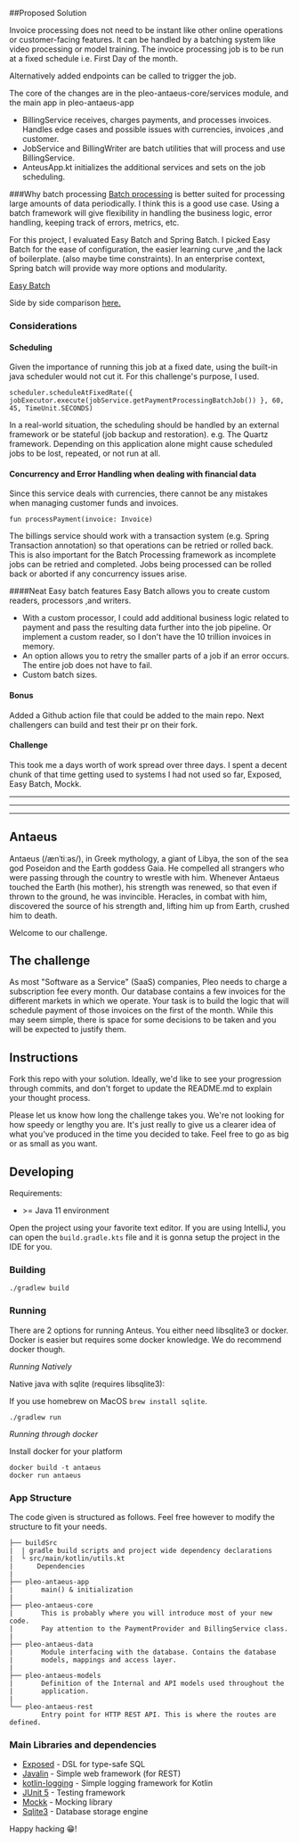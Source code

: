 ##Proposed Solution

Invoice processing does not need to be instant like other online operations or customer-facing features. It can be
handled by a batching system like video processing or model training. The invoice processing job is to be run at a fixed schedule
i.e. First Day of the month.

Alternatively added endpoints can be called to trigger the job.

The core of the changes are in the pleo-antaeus-core/services module, and the main app in pleo-antaeus-app 
   - BillingService receives, charges payments, and processes invoices. Handles edge cases and possible issues with currencies, invoices ,and customer.
   - JobService and BillingWriter are batch utilities that will process and use BillingService.
   - AnteusApp.kt initializes the additional services and sets on the job scheduling.
   
###Why batch processing
[Batch processing](https://javaee.github.io/tutorial/batch-processing001.html) is better suited for processing large amounts of data periodically. 
I think this is a good use case. Using a batch framework will give flexibility in handling the business logic, error handling,
keeping track of errors, metrics, etc.

For this project, I evaluated Easy Batch and Spring Batch. I picked Easy Batch for the ease of configuration, the easier learning curve
,and the lack of boilerplate. (also maybe time constraints).
In an enterprise context, Spring batch will provide way more options and modularity.

[Easy Batch](https://github.com/j-easy/easy-batch/tree/master/easy-batch-tutorials)

Side by side comparison [here.](https://github.com/benas/easy-batch-vs-spring-batch/issues/1)

### Considerations
#### Scheduling
Given the importance of running this job at a fixed date, using the built-in java scheduler would not cut it. For this challenge's purpose, I used.
```
scheduler.scheduleAtFixedRate({ jobExecutor.execute(jobService.getPaymentProcessingBatchJob()) }, 60, 45, TimeUnit.SECONDS)
```
In a real-world situation, the scheduling should be handled by an external framework or be stateful (job backup and restoration).
 e.g. The Quartz framework. Depending on this  application alone might cause scheduled jobs to be lost, repeated, or not run at all.
#### Concurrency and Error Handling when dealing with financial data
Since this service deals with currencies, there cannot be any mistakes when managing customer funds and invoices.
```
fun processPayment(invoice: Invoice)
```
The billings service should work with a transaction system (e.g. Spring Transaction annotation) so that operations can be retried or rolled back.
This is also important for the Batch Processing framework as incomplete jobs can be retried and completed. Jobs being processed can be rolled back or aborted if any concurrency issues arise.

####Neat Easy batch features
Easy Batch allows you to create custom readers, processors ,and writers. 
- With a custom processor, I could add additional business
logic related to payment and pass the resulting data further into the job pipeline. Or implement a custom reader,
so I don't have the 10 trillion invoices in memory.
- An option allows you to retry the smaller parts of a job if an error occurs. The entire job does not have to fail.
- Custom batch sizes.

#### Bonus
Added a Github action file that could be added to the main repo. Next challengers can build and test their pr on their fork.

#### Challenge
This took me a days worth of work spread over three days.
I spent a decent chunk of that time getting used to systems I had not used so far, Exposed, Easy Batch, Mockk.
_____________________________________________________________________________________________________
_____________________________________________________________________________________________________
_____________________________________________________________________________________________________
## Antaeus

Antaeus (/ænˈtiːəs/), in Greek mythology, a giant of Libya, the son of the sea god Poseidon and the Earth goddess Gaia. He compelled all strangers who were passing through the country to wrestle with him. Whenever Antaeus touched the Earth (his mother), his strength was renewed, so that even if thrown to the ground, he was invincible. Heracles, in combat with him, discovered the source of his strength and, lifting him up from Earth, crushed him to death.

Welcome to our challenge.

## The challenge

As most "Software as a Service" (SaaS) companies, Pleo needs to charge a subscription fee every month. Our database contains a few invoices for the different markets in which we operate. Your task is to build the logic that will schedule payment of those invoices on the first of the month. While this may seem simple, there is space for some decisions to be taken and you will be expected to justify them.

## Instructions

Fork this repo with your solution. Ideally, we'd like to see your progression through commits, and don't forget to update the README.md to explain your thought process.

Please let us know how long the challenge takes you. We're not looking for how speedy or lengthy you are. It's just really to give us a clearer idea of what you've produced in the time you decided to take. Feel free to go as big or as small as you want.

## Developing

Requirements:
- \>= Java 11 environment

Open the project using your favorite text editor. If you are using IntelliJ, you can open the `build.gradle.kts` file and it is gonna setup the project in the IDE for you.

### Building

```
./gradlew build
```

### Running

There are 2 options for running Anteus. You either need libsqlite3 or docker. Docker is easier but requires some docker knowledge. We do recommend docker though.

*Running Natively*

Native java with sqlite (requires libsqlite3):

If you use homebrew on MacOS `brew install sqlite`.

```
./gradlew run
```

*Running through docker*

Install docker for your platform

```
docker build -t antaeus
docker run antaeus
```

### App Structure
The code given is structured as follows. Feel free however to modify the structure to fit your needs.
```
├── buildSrc
|  | gradle build scripts and project wide dependency declarations
|  └ src/main/kotlin/utils.kt 
|      Dependencies
|
├── pleo-antaeus-app
|       main() & initialization
|
├── pleo-antaeus-core
|       This is probably where you will introduce most of your new code.
|       Pay attention to the PaymentProvider and BillingService class.
|
├── pleo-antaeus-data
|       Module interfacing with the database. Contains the database 
|       models, mappings and access layer.
|
├── pleo-antaeus-models
|       Definition of the Internal and API models used throughout the
|       application.
|
└── pleo-antaeus-rest
        Entry point for HTTP REST API. This is where the routes are defined.
```

### Main Libraries and dependencies
* [Exposed](https://github.com/JetBrains/Exposed) - DSL for type-safe SQL
* [Javalin](https://javalin.io/) - Simple web framework (for REST)
* [kotlin-logging](https://github.com/MicroUtils/kotlin-logging) - Simple logging framework for Kotlin
* [JUnit 5](https://junit.org/junit5/) - Testing framework
* [Mockk](https://mockk.io/) - Mocking library
* [Sqlite3](https://sqlite.org/index.html) - Database storage engine

Happy hacking 😁!

